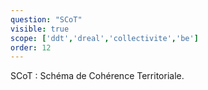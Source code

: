 ```yaml
---
question: "SCoT"
visible: true
scope: ['ddt','dreal','collectivite','be']
order: 12
---
```

SCoT : Schéma de Cohérence Territoriale.
